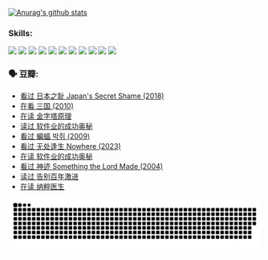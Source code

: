 
[![Anurag's github stats](https://github-readme-stats.vercel.app/api?username=w940853815)](https://github.com/anuraghazra/github-readme-stats)

### Skills:

<code><img height="32" src="https://cdn.jsdelivr.net/npm/simple-icons@v5/icons/python.svg"></code>
<code><img height="32" src="https://cdn.jsdelivr.net/npm/simple-icons@v5/icons/javascript.svg"></code>
<code><img height="32" src="https://cdn.jsdelivr.net/npm/simple-icons@v5/icons/django.svg"></code>
<code><img height="32" src="https://cdn.jsdelivr.net/npm/simple-icons@v5/icons/flask.svg"></code>
<code><img height="32" src="https://cdn.jsdelivr.net/npm/simple-icons@v5/icons/vuetify.svg"></code>
<code><img height="32" src="https://cdn.jsdelivr.net/npm/simple-icons@v5/icons/git.svg"></code>
<code><img height="32" src="https://cdn.jsdelivr.net/npm/simple-icons@v5/icons/docker.svg"></code>
<code><img height="32" src="https://cdn.jsdelivr.net/npm/simple-icons@v5/icons/postgresql.svg"></code>
<code><img height="32" src="https://cdn.jsdelivr.net/npm/simple-icons@v5/icons/elasticsearch.svg"></code>
<code><img height="32" src="https://cdn.jsdelivr.net/npm/simple-icons@v5/icons/macos.svg"></code>
<code><img height="32" src="https://cdn.jsdelivr.net/npm/simple-icons@v5/icons/linux.svg"></code>

### 🗣 豆瓣:

<!-- DOUBAN-ACTIVITIES:START -->
- [看过 日本之耻 Japan's Secret Shame‎ (2018)](https://www.douban.com/people/136069238/status/4431579101/?_i=00742304)
- [在看 三国‎ (2010)](https://www.douban.com/people/136069238/status/4430559482/?_i=00742304)
- [在读 金字塔原理](https://www.douban.com/people/136069238/status/4424812753/?_i=00742304)
- [读过 软件业的成功奥秘](https://www.douban.com/people/136069238/status/4424809958/?_i=00742304)
- [看过 蝙蝠 박쥐‎ (2009)](https://www.douban.com/people/136069238/status/4422787315/?_i=00742304)
- [看过 无处逢生 Nowhere‎ (2023)](https://www.douban.com/people/136069238/status/4416454713/?_i=00742304)
- [在读 软件业的成功奥秘](https://www.douban.com/people/136069238/status/4414815312/?_i=00742304)
- [看过 神迹 Something the Lord Made‎ (2004)](https://www.douban.com/people/136069238/status/4409691983/?_i=00742304)
- [读过 告别百年激进](https://www.douban.com/people/136069238/status/4406414036/?_i=00742304)
- [在读 纳粹医生](https://www.douban.com/people/136069238/status/4406413750/?_i=00742304)
<!-- DOUBAN-ACTIVITIES:END -->


![Snake animation](https://raw.githubusercontent.com/w940853815/w940853815/output/github-contribution-grid-snake.svg)

<!--
**w940853815/w940853815** is a ✨ _special_ ✨ repository because its `README.md` (this file) appears on your GitHub profile.

Here are some ideas to get you started:

- 🔭 I’m currently working on ...
- 🌱 I’m currently learning ...
- 👯 I’m looking to collaborate on ...
- 🤔 I’m looking for help with ...
- 💬 Ask me about ...
- 📫 How to reach me: ...
- 😄 Pronouns: ...
- ⚡ Fun fact: ...
-->
